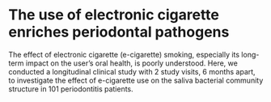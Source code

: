 # The use of electronic cigarette enriches periodontal pathogens 
The effect of electronic cigarette (e-cigarette) smoking, especially its long-term impact on the user’s oral health, is poorly understood. Here, we conducted a longitudinal clinical study with 2 study visits, 6 months apart, to investigate the effect of e-cigarette use on the saliva bacterial community structure in 101 periodontitis patients. 


